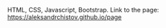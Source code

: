 HTML, CSS, Javascript, Bootstrap. 
Link to the page: <a href="https://aleksandrchistov.github.io/geekbrains_contest/">https://aleksandrchistov.github.io/page</a>
